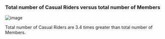 ### Total number of Casual Riders versus total number of Members


![image](https://github.com/jamesthien/cylistic_case_study/assets/143910343/ddaef4b1-86a0-4853-988e-a58b31f31566)


Total number of Casual Riders are 3.4 times greater than total number of Members.
